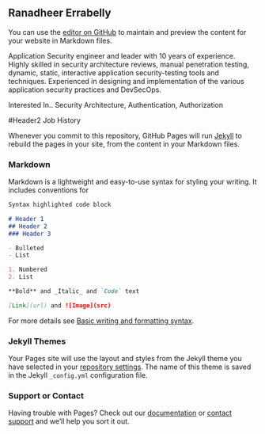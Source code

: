 ## Ranadheer Errabelly
You can use the [editor on GitHub](https://github.com/rerrabelly/rerrabelly.github.io/edit/main/index.md) to maintain and preview the content for your website in Markdown files.


Application Security engineer and leader with 10 years of experience. Highly skilled in security architecture reviews, manual penetration testing, dynamic, static, interactive application security-testing tools and techniques. Experienced in designing and implementation of the various application security practices and DevSecOps.

Interested In..
Security Architecture, Authentication, Authorization

#Header2
Job History

Whenever you commit to this repository, GitHub Pages will run [Jekyll](https://jekyllrb.com/) to rebuild the pages in your site, from the content in your Markdown files.

### Markdown

Markdown is a lightweight and easy-to-use syntax for styling your writing. It includes conventions for

```markdown
Syntax highlighted code block

# Header 1
## Header 2
### Header 3

- Bulleted
- List

1. Numbered
2. List

**Bold** and _Italic_ and `Code` text

[Link](url) and ![Image](src)
```

For more details see [Basic writing and formatting syntax](https://docs.github.com/en/github/writing-on-github/getting-started-with-writing-and-formatting-on-github/basic-writing-and-formatting-syntax).

### Jekyll Themes

Your Pages site will use the layout and styles from the Jekyll theme you have selected in your [repository settings](https://github.com/rerrabelly/rerrabelly.github.io/settings/pages). The name of this theme is saved in the Jekyll `_config.yml` configuration file.

### Support or Contact

Having trouble with Pages? Check out our [documentation](https://docs.github.com/categories/github-pages-basics/) or [contact support](https://support.github.com/contact) and we’ll help you sort it out.
